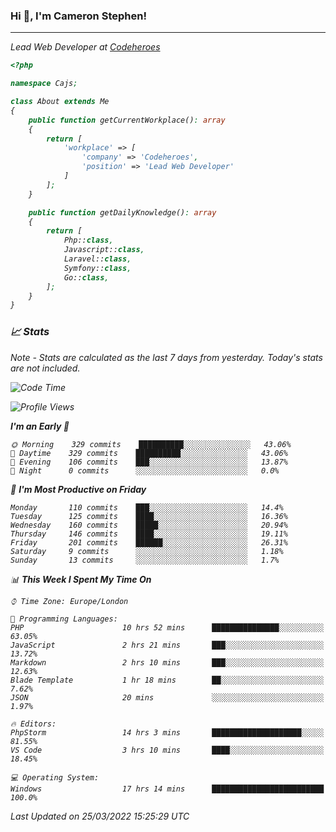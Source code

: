 ### Hi 👋, I'm Cameron Stephen!
<hr>
<p><em>Lead Web Developer at <a href="https://codeheroes.co.uk">Codeheroes</a></p>


```php
<?php

namespace Cajs;

class About extends Me
{
    public function getCurrentWorkplace(): array
    {
        return [
            'workplace' => [
                'company' => 'Codeheroes',
                'position' => 'Lead Web Developer'
            ]
        ];
    }

    public function getDailyKnowledge(): array
    {
        return [
            Php::class,
            Javascript::class,
            Laravel::class,
            Symfony::class,
            Go::class,
        ];
    }
}
```

### 📈 Stats
<p><em>Note - Stats are calculated as the last 7 days from yesterday. Today's stats are not included.</em></p>


<!--START_SECTION:waka-->
![Code Time](http://img.shields.io/badge/Code%20Time-2%2C755%20hrs%2057%20mins-blue)

![Profile Views](http://img.shields.io/badge/Profile%20Views-0-blue)

**I'm an Early 🐤** 

```text
🌞 Morning    329 commits    ██████████░░░░░░░░░░░░░░░   43.06% 
🌆 Daytime    329 commits    ██████████░░░░░░░░░░░░░░░   43.06% 
🌃 Evening    106 commits    ███░░░░░░░░░░░░░░░░░░░░░░   13.87% 
🌙 Night      0 commits      ░░░░░░░░░░░░░░░░░░░░░░░░░   0.0%

```
📅 **I'm Most Productive on Friday** 

```text
Monday       110 commits    ███░░░░░░░░░░░░░░░░░░░░░░   14.4% 
Tuesday      125 commits    ████░░░░░░░░░░░░░░░░░░░░░   16.36% 
Wednesday    160 commits    █████░░░░░░░░░░░░░░░░░░░░   20.94% 
Thursday     146 commits    ████░░░░░░░░░░░░░░░░░░░░░   19.11% 
Friday       201 commits    ██████░░░░░░░░░░░░░░░░░░░   26.31% 
Saturday     9 commits      ░░░░░░░░░░░░░░░░░░░░░░░░░   1.18% 
Sunday       13 commits     ░░░░░░░░░░░░░░░░░░░░░░░░░   1.7%

```


📊 **This Week I Spent My Time On** 

```text
⌚︎ Time Zone: Europe/London

💬 Programming Languages: 
PHP                      10 hrs 52 mins      ███████████████░░░░░░░░░░   63.05% 
JavaScript               2 hrs 21 mins       ███░░░░░░░░░░░░░░░░░░░░░░   13.72% 
Markdown                 2 hrs 10 mins       ███░░░░░░░░░░░░░░░░░░░░░░   12.63% 
Blade Template           1 hr 18 mins        ██░░░░░░░░░░░░░░░░░░░░░░░   7.62% 
JSON                     20 mins             ░░░░░░░░░░░░░░░░░░░░░░░░░   1.97%

🔥 Editors: 
PhpStorm                 14 hrs 3 mins       ████████████████████░░░░░   81.55% 
VS Code                  3 hrs 10 mins       ████░░░░░░░░░░░░░░░░░░░░░   18.45%

💻 Operating System: 
Windows                  17 hrs 14 mins      █████████████████████████   100.0%

```


 Last Updated on 25/03/2022 15:25:29 UTC
<!--END_SECTION:waka-->
